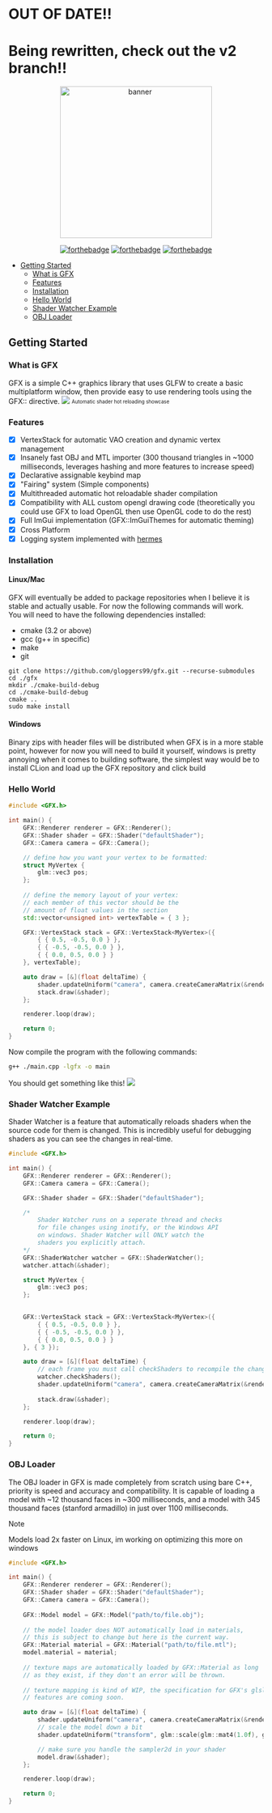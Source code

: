 # OUT OF DATE!!

# Being rewritten, check out the v2 branch!!

<div align="center">

<img src="assets/gfx.png" alt="banner" width="300">

<br />

[![forthebadge](https://forthebadge.com/images/badges/made-with-c-plus-plus.svg)](https://forthebadge.com)
[![forthebadge](https://forthebadge.com/images/badges/powered-by-black-magic.svg)](https://forthebadge.com)
[![forthebadge](https://forthebadge.com/images/badges/designed-in-etch-a-sketch.svg)](https://forthebadge.com)
</div>

<!--toc:start-->
- [Getting Started](#getting-started)
  - [What is GFX](#what-is-gfx)
  - [Features](#features)
  - [Installation](#installation)
  - [Hello World](#hello-world)
  - [Shader Watcher Example](#shader-watcher-example)
  - [OBJ Loader](#obj-loader)
<!--toc:end-->

## Getting Started
### What is GFX
GFX is a simple C++ graphics library that uses GLFW to create a basic multiplatform window, then provide easy to use rendering tools using the GFX:: directive.
![](assets/shaderwatchertest.gif)
<sub><sup>Automatic shader hot reloading showcase</sup></sub>
### Features
- [X] VertexStack for automatic VAO creation and dynamic vertex management
- [X] Insanely fast OBJ and MTL importer (300 thousand triangles in ~1000 milliseconds, leverages hashing and more features to increase speed)
- [X] Declarative assignable keybind map
- [X] "Fairing" system (Simple components)
- [X] Multithreaded automatic hot reloadable shader compilation
- [X] Compatibility with ALL custom opengl drawing code (theoretically you could use GFX to load OpenGL then use OpenGL code to do the rest)
- [X] Full ImGui implementation (GFX::ImGuiThemes for automatic theming)
- [X] Cross Platform
- [X] Logging system implemented with [hermes](https://github.com/gloggers99/hermes)
### Installation
#### Linux/Mac
GFX will eventually be added to package repositories when I believe it is stable and actually usable. For now the following commands will work.  
You will need to have the following dependencies installed:
- cmake (3.2 or above)
- gcc (g++ in specific)
- make
- git
```shell
git clone https://github.com/gloggers99/gfx.git --recurse-submodules
cd ./gfx
mkdir ./cmake-build-debug
cd ./cmake-build-debug
cmake ..
sudo make install
```
#### Windows
Binary zips with header files will be distributed when GFX is in a more stable point, however for now you will need to build it yourself, windows is pretty annoying when it comes to building software, the simplest way would be to install CLion and load up the GFX repository and click build
### Hello World
```cpp
#include <GFX.h>

int main() {
    GFX::Renderer renderer = GFX::Renderer();
    GFX::Shader shader = GFX::Shader("defaultShader");
    GFX::Camera camera = GFX::Camera();

    // define how you want your vertex to be formatted:
    struct MyVertex {
        glm::vec3 pos;
    };
    
    // define the memory layout of your vertex:
    // each member of this vector should be the 
    // amount of float values in the section
    std::vector<unsigned int> vertexTable = { 3 };

    GFX::VertexStack stack = GFX::VertexStack<MyVertex>({
        { { 0.5, -0.5, 0.0 } },
        { { -0.5, -0.5, 0.0 } },
        { { 0.0, 0.5, 0.0 } }
    }, vertexTable);

    auto draw = [&](float deltaTime) {
        shader.updateUniform("camera", camera.createCameraMatrix(&renderer));
        stack.draw(&shader);
    };

    renderer.loop(draw);

    return 0;
}
```
Now compile the program with the following commands:
```bash
g++ ./main.cpp -lgfx -o main
```
You should get something like this!
![](assets/helloworld.png)
### Shader Watcher Example
Shader Watcher is a feature that automatically reloads shaders when the source code for them is changed. This is incredibly useful for debugging shaders as you can see the changes in real-time.
```cpp
#include <GFX.h>

int main() {
    GFX::Renderer renderer = GFX::Renderer();
    GFX::Camera camera = GFX::Camera();

    GFX::Shader shader = GFX::Shader("defaultShader");

    /*
        Shader Watcher runs on a seperate thread and checks 
        for file changes using inotify, or the Windows API 
        on windows. Shader Watcher will ONLY watch the 
        shaders you explicitly attach.
    */
    GFX::ShaderWatcher watcher = GFX::ShaderWatcher();
    watcher.attach(&shader);

    struct MyVertex {
        glm::vec3 pos;
    };
    

    GFX::VertexStack stack = GFX::VertexStack<MyVertex>({
        { { 0.5, -0.5, 0.0 } },
        { { -0.5, -0.5, 0.0 } },
        { { 0.0, 0.5, 0.0 } }
    }, { 3 });

    auto draw = [&](float deltaTime) {
        // each frame you must call checkShaders to recompile the changed shaders.
        watcher.checkShaders();
        shader.updateUniform("camera", camera.createCameraMatrix(&renderer));
        
        stack.draw(&shader);
    };

    renderer.loop(draw);

    return 0;
}
```
### OBJ Loader
The OBJ loader in GFX is made completely from scratch using bare C++, priority is speed and accuracy and compatibility. It is capable of loading a model with ~12 thousand faces in ~300 milliseconds, and a model with 345 thousand faces (stanford armadillo) in just over 1100 milliseconds. 
> [!NOTE]
> Models load 2x faster on Linux, im working on optimizing this more on windows
```cpp
#include <GFX.h>

int main() {
    GFX::Renderer renderer = GFX::Renderer();
    GFX::Shader shader = GFX::Shader("defaultShader");
    GFX::Camera camera = GFX::Camera();
    
    GFX::Model model = GFX::Model("path/to/file.obj");
    
    // the model loader does NOT automatically load in materials, 
    // this is subject to change but here is the current way.
    GFX::Material material = GFX::Material("path/to/file.mtl");
    model.material = material;
    
    // texture maps are automatically loaded by GFX::Material as long 
    // as they exist, if they don't an error will be thrown.
    
    // texture mapping is kind of WIP, the specification for GFX's glsl
    // features are coming soon.

    auto draw = [&](float deltaTime) {
        shader.updateUniform("camera", camera.createCameraMatrix(&renderer));
        // scale the model down a bit
        shader.updateUniform("transform", glm::scale(glm::mat4(1.0f), glm::vec3(0.1f, 0.1f, 0.1f)));

        // make sure you handle the sampler2d in your shader
        model.draw(&shader);
    };

    renderer.loop(draw);

    return 0;
}
```
